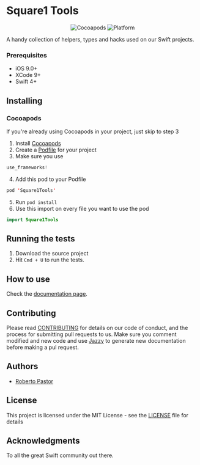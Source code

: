 # Square1 Tools

<p align="center">
<img src="https://img.shields.io/cocoapods/v/Square1Tools.svg" alt="Cocoapods"/>
<img src="https://img.shields.io/badge/platform-ios-red.svg" alt="Platform"/>
</p>

A handy collection of helpers, types and hacks used on our Swift projects.

### Prerequisites

* iOS 9.0+
* XCode 9+
* Swift 4+

## Installing

### Cocoapods

If you're already using Cocoapods in your project, just skip to step 3
1. Install [Cocoapods](https://guides.cocoapods.org/using/getting-started.html)
2. Create a [Podfile](https://guides.cocoapods.org/using/using-cocoapods.html) for your project
3. Make sure you use 
```swift
use_frameworks!
```
4. Add this pod to your Podfile
```swift
pod 'Square1Tools'
```
5. Run ```pod install```
6. Use this import on every file you want to use the pod
```swift
import Square1Tools
```

## Running the tests

1. Download the source project
2. Hit ```Cmd + U``` to run the tests.

## How to use

Check the [documentation page](http://htmlpreview.github.io/?https://github.com/square1-io/Square1-iOS-Tools/blob/development/docs/index.html).

## Contributing

Please read [CONTRIBUTING](CONTRIBUTING.md) for details on our code of conduct, and the process for submitting pull requests to us.
Make sure you comment modified and new code and use [Jazzy](https://github.com/realm/jazzy) to generate new documentation before making a pul request.

## Authors

* [Roberto Pastor](https://github.com/WedgeSparda)

## License

This project is licensed under the MIT License - see the [LICENSE](LICENSE.md) file for details

## Acknowledgments

To all the great Swift community out there.